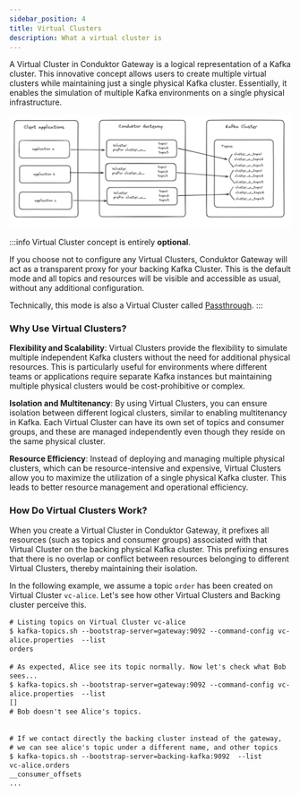 ```yaml
---
sidebar_position: 4
title: Virtual Clusters
description: What a virtual cluster is 
---
```


A Virtual Cluster in Conduktor Gateway is a logical representation of a Kafka cluster. This innovative concept allows users to create multiple virtual clusters while maintaining just a single physical Kafka cluster. Essentially, it enables the simulation of multiple Kafka environments on a single physical infrastructure.

![image.png](../medias/vclusters.png)

:::info
Virtual Cluster concept is entirely **optional**.  
  
If you choose not to configure any Virtual Clusters, Conduktor Gateway will act as a transparent proxy for your backing Kafka Cluster. 
This is the default mode and all topics and resources will be visible and accessible as usual, without any additional configuration.  
  
Technically, this mode is also a Virtual Cluster called [Passthrough](#passthrough).
:::

### Why Use Virtual Clusters?
**Flexibility and Scalability**: Virtual Clusters provide the flexibility to simulate multiple independent Kafka clusters without the need for additional physical resources. This is particularly useful for environments where different teams or applications require separate Kafka instances but maintaining multiple physical clusters would be cost-prohibitive or complex.

**Isolation and Multitenancy**: By using Virtual Clusters, you can ensure isolation between different logical clusters, similar to enabling multitenancy in Kafka. Each Virtual Cluster can have its own set of topics and consumer groups, and these are managed independently even though they reside on the same physical cluster.

**Resource Efficiency**: Instead of deploying and managing multiple physical clusters, which can be resource-intensive and expensive, Virtual Clusters allow you to maximize the utilization of a single physical Kafka cluster. This leads to better resource management and operational efficiency.

### How Do Virtual Clusters Work?
When you create a Virtual Cluster in Conduktor Gateway, it prefixes all resources (such as topics and consumer groups) associated with that Virtual Cluster on the backing physical Kafka cluster. This prefixing ensures that there is no overlap or conflict between resources belonging to different Virtual Clusters, thereby maintaining their isolation.




In the following example, we assume a topic `order` has been created on Virtual Cluster `vc-alice`. Let's see how other Virtual Clusters and Backing cluster perceive this.
````shell
# Listing topics on Virtual Cluster vc-alice
$ kafka-topics.sh --bootstrap-server=gateway:9092 --command-config vc-alice.properties  --list
orders

# As expected, Alice see its topic normally. Now let's check what Bob sees...
$ kafka-topics.sh --bootstrap-server=gateway:9092 --command-config vc-alice.properties  --list
[]
# Bob doesn't see Alice's topics.


# If we contact directly the backing cluster instead of the gateway, 
# we can see alice's topic under a different name, and other topics
$ kafka-topics.sh --bootstrap-server=backing-kafka:9092  --list
vc-alice.orders
__consumer_offsets
...
````
